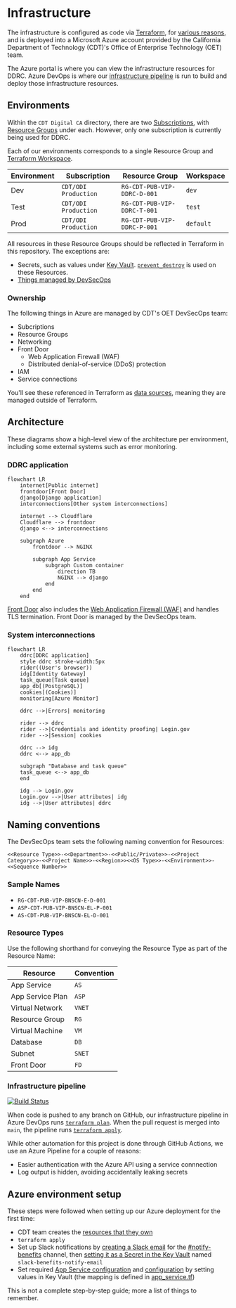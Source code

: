 # Infrastructure

The infrastructure is configured as code via [Terraform](https://www.terraform.io/), for [various reasons](https://techcommunity.microsoft.com/t5/fasttrack-for-azure/the-benefits-of-infrastructure-as-code/ba-p/2069350), and is deployed into a Microsoft Azure account provided by the California Department of Technology (CDT)'s Office of Enterprise Technology (OET) team.

The Azure portal is where you can view the infrastructure resources for DDRC. Azure DevOps is where our [infrastructure pipeline](https://github.com/Office-of-Digital-Services/cdt-ods-disaster-recovery/blob/main/terraform/azure-pipelines.yml) is run to build and deploy those infrastructure resources.

## Environments

Within the `CDT Digital CA` directory, there are two [Subscriptions](https://learn.microsoft.com/en-us/microsoft-365/enterprise/subscriptions-licenses-accounts-and-tenants-for-microsoft-cloud-offerings?view=o365-worldwide#subscriptions), with [Resource Groups](https://learn.microsoft.com/en-us/azure/azure-resource-manager/management/manage-resource-groups-portal#what-is-a-resource-group) under each. However, only one subscription is currently being used
for DDRC.

Each of our environments corresponds to a single Resource Group and [Terraform Workspace](https://developer.hashicorp.com/terraform/language/state/workspaces).

| Environment | Subscription         | Resource Group              | Workspace |
| ----------- | -------------------- | --------------------------- | --------- |
| Dev         | `CDT/ODI Production` | `RG-CDT-PUB-VIP-DDRC-D-001` | `dev`     |
| Test        | `CDT/ODI Production` | `RG-CDT-PUB-VIP-DDRC-T-001` | `test`    |
| Prod        | `CDT/ODI Production` | `RG-CDT-PUB-VIP-DDRC-P-001` | `default` |

All resources in these Resource Groups should be reflected in Terraform in this repository. The exceptions are:

- Secrets, such as values under [Key Vault](https://azure.microsoft.com/en-us/services/key-vault/). [`prevent_destroy`](https://developer.hashicorp.com/terraform/tutorials/state/resource-lifecycle#prevent-resource-deletion) is used on these Resources.
- [Things managed by DevSecOps](#ownership)

### Ownership

The following things in Azure are managed by CDT's OET DevSecOps team:

- Subcriptions
- Resource Groups
- Networking
- Front Door
  - Web Application Firewall (WAF) <!-- markdownlint-disable-line MD007 -->
  - Distributed denial-of-service (DDoS) protection <!-- markdownlint-disable-line MD007 -->
- IAM
- Service connections

You'll see these referenced in Terraform as [data sources](https://developer.hashicorp.com/terraform/language/data-sources), meaning they are managed outside of Terraform.

## Architecture

These diagrams show a high-level view of the architecture per environment, including some external systems such as error monitoring.

### DDRC application

```mermaid
flowchart LR
    internet[Public internet]
    frontdoor[Front Door]
    django[Django application]
    interconnections[Other system interconnections]

    internet --> Cloudflare
    Cloudflare --> frontdoor
    django <--> interconnections

    subgraph Azure
        frontdoor --> NGINX

        subgraph App Service
            subgraph Custom container
                direction TB
                NGINX --> django
            end
        end
    end
```

[Front Door](https://docs.microsoft.com/en-us/azure/frontdoor/front-door-overview) also includes the [Web Application Firewall (WAF)](https://docs.microsoft.com/en-us/azure/web-application-firewall/afds/afds-overview) and handles TLS termination. Front Door is managed by the DevSecOps team.

### System interconnections

```mermaid
flowchart LR
    ddrc[DDRC application]
    style ddrc stroke-width:5px
    rider((User's browser))
    idg[Identity Gateway]
    task_queue[Task queue]
    app_db[(PostgreSQL)]
    cookies[(Cookies)]
    monitoring[Azure Monitor]

    ddrc -->|Errors| monitoring

    rider --> ddrc
    rider -->|Credentials and identity proofing| Login.gov
    rider -->|Session| cookies

    ddrc --> idg
    ddrc <--> app_db

    subgraph "Database and task queue"
    task_queue <--> app_db
    end

    idg --> Login.gov
    Login.gov -->|User attributes| idg
    idg -->|User attributes| ddrc
```

## Naming conventions

The DevSecOps team sets the following naming convention for Resources:

```<!-- markdownlint-disable-line MD040 -->
<<Resource Type>>-<<Department>>-<<Public/Private>>-<<Project Category>>-<<Project Name>>-<<Region>><<OS Type>>-<<Environment>>-<<Sequence Number>>
```

### Sample Names

- `RG-CDT-PUB-VIP-BNSCN-E-D-001`
- `ASP-CDT-PUB-VIP-BNSCN-EL-P-001`
- `AS-CDT-PUB-VIP-BNSCN-EL-D-001`

### Resource Types

Use the following shorthand for conveying the Resource Type as part of the Resource Name:

| Resource         | Convention |
| ---------------- | ---------- |
| App Service      | `AS`       |
| App Service Plan | `ASP`      |
| Virtual Network  | `VNET`     |
| Resource Group   | `RG`       |
| Virtual Machine  | `VM`       |
| Database         | `DB`       |
| Subnet           | `SNET`     |
| Front Door       | `FD`       |

### Infrastructure pipeline

[![Build Status](https://calenterprise.visualstudio.com/CDT.ODS.DDRC/_apis/build/status/CDT.ODS.DDRC-terraform?branchName=main)](https://calenterprise.visualstudio.com/CDT.ODS.DDRC/_build/latest?definitionId=1168&branchName=main)

When code is pushed to any branch on GitHub, our infrastructure pipeline in Azure DevOps runs [`terraform plan`](https://www.terraform.io/cli/commands/plan). When the pull request is merged into `main`, the pipeline runs [`terraform apply`](https://www.terraform.io/cli/commands/apply).

While other automation for this project is done through GitHub Actions, we use an Azure Pipeline for a couple of reasons:

- Easier authentication with the Azure API using a service connnection
- Log output is hidden, avoiding accidentally leaking secrets

## Azure environment setup

These steps were followed when setting up our Azure deployment for the first time:

- CDT team creates the [resources that they own](#ownership)
- `terraform apply`
- Set up Slack notifications by [creating a Slack email](https://slack.com/help/articles/206819278-Send-emails-to-Slack) for the [#notify-benefits](https://cal-itp.slack.com/archives/C022HHSEE3F) channel, then [setting it as a Secret in the Key Vault](https://learn.microsoft.com/en-us/azure/key-vault/secrets/quick-create-portal#add-a-secret-to-key-vault) named `slack-benefits-notify-email`
- Set required [App Service configuration](../configuration/environment-variables.md) and [configuration](../configuration/data.md) by setting values in Key Vault (the mapping is defined in [app_service.tf](https://github.com/cal-itp/benefits/blob/main/terraform/app_service.tf))

This is not a complete step-by-step guide; more a list of things to remember.
